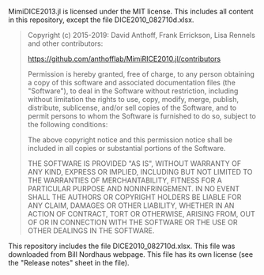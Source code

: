 MimiDICE2013.jl is licensed under the MIT license. This includes all
content in this repository, except the file DICE2010_082710d.xlsx.

> Copyright (c) 2015-2019: David Anthoff, Frank Errickson, Lisa Rennels and other
> contributors:
>
> https://github.com/anthofflab/MimiRICE2010.jl/contributors
>
> Permission is hereby granted, free of charge, to any person obtaining
> a copy of this software and associated documentation files (the
> "Software"), to deal in the Software without restriction, including
> without limitation the rights to use, copy, modify, merge, publish,
> distribute, sublicense, and/or sell copies of the Software, and to
> permit persons to whom the Software is furnished to do so, subject to
> the following conditions:
>
> The above copyright notice and this permission notice shall be
> included in all copies or substantial portions of the Software.
>
> THE SOFTWARE IS PROVIDED "AS IS", WITHOUT WARRANTY OF ANY KIND,
> EXPRESS OR IMPLIED, INCLUDING BUT NOT LIMITED TO THE WARRANTIES OF
> MERCHANTABILITY, FITNESS FOR A PARTICULAR PURPOSE AND
> NONINFRINGEMENT. IN NO EVENT SHALL THE AUTHORS OR COPYRIGHT HOLDERS BE
> LIABLE FOR ANY CLAIM, DAMAGES OR OTHER LIABILITY, WHETHER IN AN ACTION
> OF CONTRACT, TORT OR OTHERWISE, ARISING FROM, OUT OF OR IN CONNECTION
> WITH THE SOFTWARE OR THE USE OR OTHER DEALINGS IN THE SOFTWARE.

This repository includes the file DICE2010_082710d.xlsx. This file was
downloaded from Bill Nordhaus webpage. This file has its own license
(see the "Release notes" sheet in the file).
